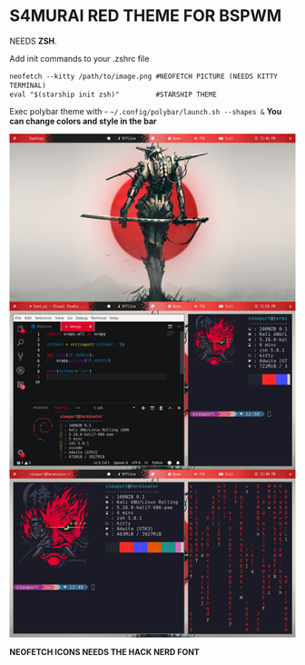 
# S4MURAI RED THEME FOR BSPWM

NEEDS **ZSH**.

Add init commands to your .zshrc file

```
neofetch --kitty /path/to/image.png #NEOFETCH PICTURE (NEEDS KITTY TERMINAL)
eval "$(starship init zsh)"         #STARSHIP THEME

```

Exec polybar theme with  - `~/.config/polybar/launch.sh --shapes &`
**You can change colors and style in the bar**

![alt text](https://raw.githubusercontent.com/v1ewport/s4murai-theme-bspwm/main/preview.png)

**NEOFETCH ICONS NEEDS THE HACK NERD FONT**
